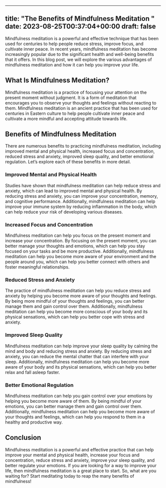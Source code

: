 
---
title: "The Benefits of Mindfulness Meditation "
date: 2023-08-25T00:37:04+00:00
draft: false
---

Mindfulness meditation is a powerful and effective technique that has been used for centuries to help people reduce stress, improve focus, and cultivate inner peace. In recent years, mindfulness meditation has become increasingly popular due to the significant health and well-being benefits that it offers. In this blog post, we will explore the various advantages of mindfulness meditation and how it can help you improve your life.

## What Is Mindfulness Meditation? 

Mindfulness meditation is a practice of focusing your attention on the present moment without judgment. It is a form of meditation that encourages you to observe your thoughts and feelings without reacting to them. Mindfulness meditation is an ancient practice that has been used for centuries in Eastern culture to help people cultivate inner peace and cultivate a more mindful and accepting attitude towards life.

## Benefits of Mindfulness Meditation 

There are numerous benefits to practicing mindfulness meditation, including improved mental and physical health, increased focus and concentration, reduced stress and anxiety, improved sleep quality, and better emotional regulation. Let’s explore each of these benefits in more detail. 

### Improved Mental and Physical Health 

Studies have shown that mindfulness meditation can help reduce stress and anxiety, which can lead to improved mental and physical health. By reducing stress and anxiety, you can improve your concentration, memory, and cognitive performance. Additionally, mindfulness meditation can help improve your immune system by reducing inflammation in the body, which can help reduce your risk of developing various diseases.

### Increased Focus and Concentration 

Mindfulness meditation can help you focus on the present moment and increase your concentration. By focusing on the present moment, you can better manage your thoughts and emotions, which can help you stay focused on your tasks and be more productive. Additionally, mindfulness meditation can help you become more aware of your environment and the people around you, which can help you better connect with others and foster meaningful relationships. 

### Reduced Stress and Anxiety 

The practice of mindfulness meditation can help you reduce stress and anxiety by helping you become more aware of your thoughts and feelings. By being more mindful of your thoughts and feelings, you can better manage them and gain control over them. Additionally, mindfulness meditation can help you become more conscious of your body and its physical sensations, which can help you better cope with stress and anxiety.

### Improved Sleep Quality 

Mindfulness meditation can help improve your sleep quality by calming the mind and body and reducing stress and anxiety. By reducing stress and anxiety, you can reduce the mental chatter that can interfere with your sleep. Additionally, mindfulness meditation can help you become more aware of your body and its physical sensations, which can help you better relax and fall asleep faster. 

### Better Emotional Regulation 

Mindfulness meditation can help you gain control over your emotions by helping you become more aware of them. By being mindful of your emotions, you can better manage them and gain control over them. Additionally, mindfulness meditation can help you become more aware of your thoughts and feelings, which can help you respond to them in a healthy and productive way.

## Conclusion 

Mindfulness meditation is a powerful and effective practice that can help improve your mental and physical health, increase your focus and concentration, reduce stress and anxiety, improve your sleep quality, and better regulate your emotions. If you are looking for a way to improve your life, then mindfulness meditation is a great place to start. So, what are you waiting for? Start meditating today to reap the many benefits of mindfulness!